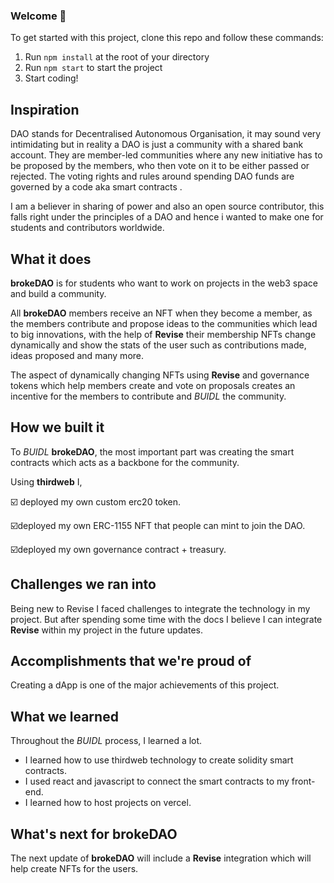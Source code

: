 
### **Welcome 👋**
To get started with this project, clone this repo and follow these commands:

1. Run `npm install` at the root of your directory
2. Run `npm start` to start the project
3. Start coding!

## Inspiration
DAO stands for Decentralised Autonomous Organisation, it may sound very intimidating but in reality a DAO is just a community with a shared bank account. They are member-led communities where any new initiative has to be proposed by the members, who then vote on it to be either passed or rejected. The voting rights and rules around spending DAO funds are governed by a code aka smart contracts .

I am a believer in sharing of power and also an open source contributor, this falls right under the principles of a DAO and hence i wanted to make one for students and contributors worldwide.

## What it does
**brokeDAO** is for students who want to work on projects in the web3 space and build a community.

All **brokeDAO** members receive an NFT when they become a member, as the members contribute and propose ideas to the communities which lead to big innovations, with the help of **Revise** their membership NFTs change dynamically and show the stats of the user such as contributions made, ideas proposed and many more.

The aspect of dynamically changing NFTs using **Revise** and governance tokens which help members create and vote on proposals creates an incentive for the members to contribute and *BUIDL* the community.

## How we built it
To *BUIDL* **brokeDAO**, the most important part was creating the smart contracts which acts as a backbone for the community.

Using **thirdweb** I,

☑️ deployed my own custom erc20 token.

☑️deployed my own ERC-1155 NFT that people can mint to join the DAO.

☑️deployed my own governance contract + treasury.

## Challenges we ran into
Being new to Revise I faced challenges to integrate the technology in my project. But after spending some time with the docs I believe I can integrate **Revise** within my project in the future updates.

## Accomplishments that we're proud of
Creating a dApp is one of the major achievements of this project.

## What we learned
Throughout the *BUIDL* process, I learned a lot.
- I learned how to use thirdweb technology to create solidity smart contracts.
- I used react and javascript to connect the smart contracts to my front-end.
- I learned how to host projects on vercel.

## What's next for brokeDAO
The next update of **brokeDAO** will include a **Revise** integration which will help create NFTs for the users.
